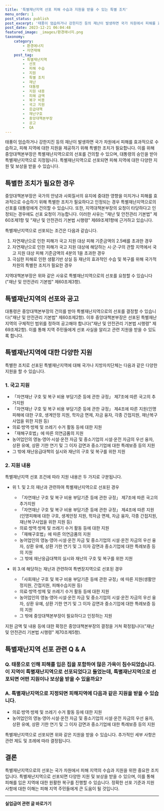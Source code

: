 ```yaml
---
title: '특별재난지역 선포 피해 수습과 지원을 받을 수 있는 특별 조치'
menu_order: 1
post_status: publish
post_excerpt: '태풍이 엄습하거나 강한지진 등의 재난이 발생하면 국가 차원에서 피해를 효과적으로 수습하고, 피해 지역에 대한 지원을 제공하기 위해 특별한 조치가 필요합니다. 이를 위해 중앙대책본부장은 특별재난지역으로의 선포를 건의할 수 있으며, 대통령의 승인을 받아 특별재난지역으로 지정됩니다. 특별재난지역으로 선포되면 피해 지역에 대한 다양한 지원 및 보상을 받을 수 있습니다.'
post_date: 2023-12-21 06:04:48
featured_image: _images/환경에너지.png
taxonomy:
    category:
        - 환경에너지
        - 자연재해
    post_tag:
        - 특별재난지역
        -  선포
        -  피해 수습
        -  지원
        -  특별 조치
        -  재난
        -  대통령
        -  지원 내용
        -  피해 금액
        -  복구 비용
        -  국고 지원
        -  응급대책
        -  재난구호
        -  중앙대책본부장
        -  공고
        -  QA
---
```



태풍이 엄습하거나 강한지진 등의 재난이 발생하면 국가 차원에서 피해를 효과적으로 수습하고, 피해 지역에 대한 지원을 제공하기 위해 특별한 조치가 필요합니다. 이를 위해 중앙대책본부장은 특별재난지역으로의 선포를 건의할 수 있으며, 대통령의 승인을 받아 특별재난지역으로 지정됩니다. 특별재난지역으로 선포되면 피해 지역에 대한 다양한 지원 및 보상을 받을 수 있습니다.

## 특별한 조치가 필요한 경우

중앙대책본부장은 국가의 안녕과 사회질서의 유지에 중대한 영향을 미치거나 피해를 효과적으로 수습하기 위해 특별한 조치가 필요하다고 인정되는 경우 특별재난지역으로의 선포를 대통령에게 건의할 수 있습니다. 또한, 지역대책본부장의 요청이 타당하다고 인정되는 경우에도 선포 요청이 가능합니다. 이러한 사유는 "재난 및 안전관리 기본법" 제60조제1항 및 "재난 및 안전관리 기본법 시행령" 제69조제1항에 근거하고 있습니다.

특별재난지역으로 선포되는 조건은 다음과 같습니다.

1. 자연재난으로 인한 피해가 국고 지원 대상 피해 기준금액의 2.5배를 초과한 경우
2. 자연재난으로 인한 피해가 국고 지원 대상에 해당하는 시·군·구의 관할 지역에서 국고 지원 대상 피해 기준금액의 4분의 1을 초과한 경우
3. 극심한 피해로 인한 생활기반 상실 등 재난의 효과적인 수습 및 복구를 위해 국가적 차원의 특별한 조치가 필요한 경우

지역대책본부장은 위와 같은 사유로 특별재난지역으로의 선포를 요청할 수 있습니다("재난 및 안전관리 기본법" 제60조제3항).

## 특별재난지역의 선포와 공고

대통령은 중앙대책본부장의 건의를 받아 특별재난지역으로의 선포를 결정할 수 있습니다("재난 및 안전관리 기본법" 제60조제2항). 이후 중앙대책본부장은 선포된 특별재난지역의 구체적인 범위를 정하여 공고해야 합니다("재난 및 안전관리 기본법 시행령" 제69조제2항). 이를 통해 지역 주민들에게 선포 사실을 알리고 관련 지원을 받을 수 있도록 합니다.

## 특별재난지역에 대한 다양한 지원

특별한 조치로 선포된 특별재난지역에 대해 국가나 지방자치단체는 다음과 같은 다양한 지원을 할 수 있습니다.

### 1. 국고 지원

- 「자연재난 구호 및 복구 비용 부담기준 등에 관한 규정」 제7조에 따른 국고의 추가지원
- 「자연재난 구호 및 복구 비용 부담기준 등에 관한 규정」 제4조에 따른 지원(인명피해에 대한 구호, 생계안정 지원, 학자금 면제, 자금 융자, 각종 간접지원, 재난복구사업을 위한 지원 등)
- 의료·방역·방제 및 쓰레기 수거 활동 등에 대한 지원
- 「재해구호법」에 따른 의연금품의 지원
- 농어업인의 영농·영어·시설·운전 자금 및 중소기업의 시설·운전 자금의 우선 융자, 상환 유예, 상환 기한 연기 및 그 이자 감면과 중소기업에 대한 특례보증 등의 지원
- 그 밖에 재난응급대책의 실시와 재난의 구호 및 복구를 위한 지원

### 2. 지원 내용

특별재난지역 선포 조건에 따라 지원 내용은 두 가지로 구분됩니다.

- 위 1. 및 2.의 재난과 관련하여 특별재난지역으로 선포된 경우
  - 「자연재난 구호 및 복구 비용 부담기준 등에 관한 규정」 제7조에 따른 국고의 추가지원
  - 「자연재난 구호 및 복구 비용 부담기준 등에 관한 규정」 제4조에 따른 지원(인명피해에 대한 구호, 생계안정 지원, 학자금 면제, 자금 융자, 각종 간접지원, 재난복구사업을 위한 지원 등)
  - 의료·방역·방제 및 쓰레기 수거 활동 등에 대한 지원
  - 「재해구호법」에 따른 의연금품의 지원
  - 농어업인의 영농·영어·시설·운전 자금 및 중소기업의 시설·운전 자금의 우선 융자, 상환 유예, 상환 기한 연기 및 그 이자 감면과 중소기업에 대한 특례보증 등의 지원
  - 그 밖에 재난응급대책의 실시와 재난의 구호 및 복구를 위한 지원

- 위 3.에 해당하는 재난과 관련하여 특변장지역으로 선포된 경우
  - 「사회재난 구호 및 복구 비용 부담기준 등에 관한 규정」에 따른 지원(생활안정지원, 간접지원, 피해수습지원 등)
  - 의료·방역·방제 및 쓰레기 수거 활동 등에 대한 지원
  - 농어업인의 영농·영어·시설·운전 자금 및 중소기업의 시설·운전 자금의 우선 융자, 상환 유예, 상환 기한 연기 및 그 이자 감면과 중소기업에 대한 특례보증 등의 지원
  - 그 밖에 중앙대책본부장이 필요하다고 인정하는 지원

지원 금액 및 내용 등에 대한 확정은 중앙대책본부장의 결정을 거쳐 확정됩니다("재난 및 안전관리 기본법 시행령" 제70조제5항).

## 특별재난지역 선포 관련 Q & A

### Q. 태풍으로 인해 피해를 입은 집을 포함하여 많은 가옥이 침수되었습니다. 이 지역이 특별재난지역으로 선포되었다고 들었는데, 특별재난지역으로 선포되면 어떤 지원이나 보상을 받을 수 있을까요? 
### A. 특별재난지역으로 지정되면 피해지역에 다음과 같은 지원을 받을 수 있습니다.
- 의료·방역·방제 및 쓰레기 수거 활동 등에 대한 지원
- 농어업인의 영농·영어·시설·운전 자금 및 중소기업의 시설·운전 자금의 우선 융자, 상환 유예, 상환 기한 연기 및 그 이자 감면과 중소기업에 대한 특례보증 등의 지원

특별재난지역으로 선포되면 위와 같은 지원을 받을 수 있습니다. 추가적인 세부 사항은 관련 제도 및 조례에 따라 결정됩니다.

## 결론

특별재난지역으로의 선포는 국가 차원에서 피해 지역의 수습과 지원을 위한 중요한 조치입니다. 특별재난지역으로 선포되면 다양한 지원 및 보상을 받을 수 있으며, 이를 통해 피해를 입은 지역에 대한 원활한 복구를 진행할 수 있습니다. 정확한 선포 기준과 지원 사항에 대한 이해는 피해 지역 주민들에게 큰 도움이 될 것입니다.
<!-- wp:separator -->
<hr class="wp-block-separator has-alpha-channel-opacity"/>
<!-- /wp:separator -->

<!-- wp:group {"backgroundColor":"base","layout":{"type":"constrained"}} -->
<div class="wp-block-group has-base-background-color has-background"><!-- wp:paragraph {"align":"center","fontSize":"medium"} -->
<p class="has-text-align-center has-large-font-size"><strong>실업급여 관련 글 바로가기</strong></p>
<!-- /wp:paragraph -->


<!-- wp:latest-posts
{"categories":[{"id":10977,"count":19,"description":"","link":"https://uknowlaw.com/category/%ec%8b%a4%ec%97%85%ea%b8%89%ec%97%ac/","name":"실업급여","slug":"실업급여","taxonomy":"category","parent":0,"meta":[],"_links":{"self":[{"href":"https://uknowlaw.com/wp-json/wp/v2/categories/10977"}],"collection":[{"href":"https://uknowlaw.com/wp-json/wp/v2/categories"}],"about":[{"href":"https://uknowlaw.com/wp-json/wp/v2/taxonomies/category"}],"wp:post_type":[{"href":"https://uknowlaw.com/wp-json/wp/v2/posts?categories=10977"}],"curies":[{"name":"wp","href":"https://api.w.org/{rel}","templated":true}]}}],"postsToShow":100,"excerptLength":28,"postLayout":"grid","columns":2,"featuredImageAlign":"left","featuredImageSizeSlug":"large","fontSize":"small"} /--></div>
<!-- /wp:group -->